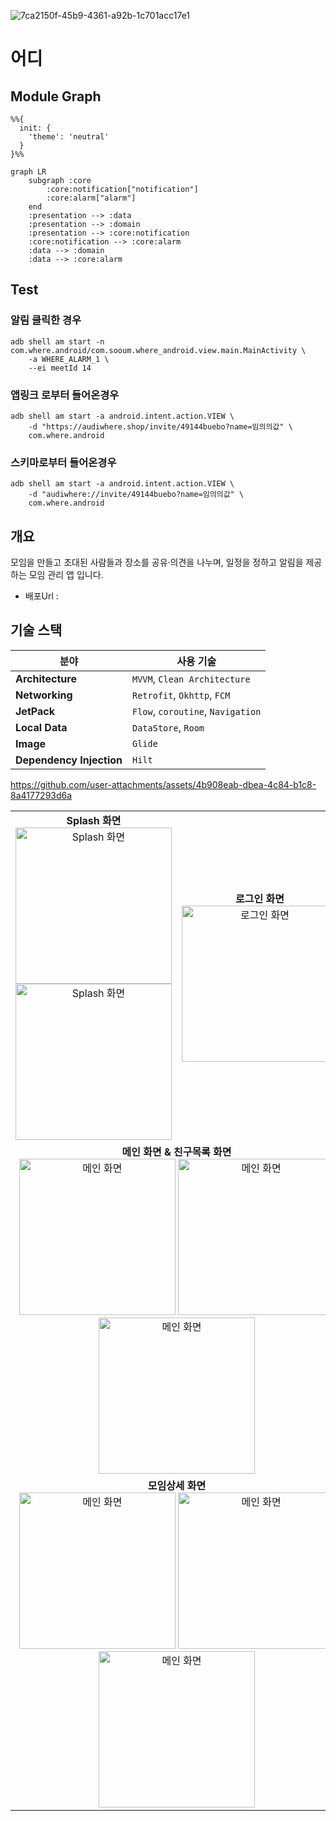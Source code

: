 ![7ca2150f-45b9-4361-a92b-1c701acc17e1](https://github.com/user-attachments/assets/6823c484-3501-420c-a6b5-19a60997f953)


# 어디


## Module Graph

```mermaid
%%{
  init: {
    'theme': 'neutral'
  }
}%%

graph LR
    subgraph :core
        :core:notification["notification"]
        :core:alarm["alarm"]
    end
    :presentation --> :data
    :presentation --> :domain
    :presentation --> :core:notification
    :core:notification --> :core:alarm
    :data --> :domain
    :data --> :core:alarm
```

## Test

### 알림 클릭한 경우

~~~shell
adb shell am start -n com.where.android/com.sooum.where_android.view.main.MainActivity \
    -a WHERE_ALARM_1 \
    --ei meetId 14
~~~

### 앱링크 로부터 들어온경우

~~~shell
adb shell am start -a android.intent.action.VIEW \
    -d "https://audiwhere.shop/invite/49144buebo?name=임의의값" \
    com.where.android
~~~

### 스키마로부터 들어온경우

~~~shell
adb shell am start -a android.intent.action.VIEW \
    -d "audiwhere://invite/49144buebo?name=임의의값" \
    com.where.android
~~~

## 개요
모임을 만들고 초대된 사람들과 장소를 공유·의견을 나누며, 일정을 정하고 알림을 제공하는 모임 관리 앱 입니다.
+ 배포Url : 


## 기술 스택

| 분야             | 사용 기술                        |
|------------------|-----------------------------------|
| **Architecture**     | `MVVM`, `Clean Architecture`   |
| **Networking**     | `Retrofit`, `Okhttp`, `FCM`   |
| **JetPack**     | `Flow`, `coroutine`, `Navigation` |
| **Local Data**     | `DataStore`, `Room`   |
| **Image**     | `Glide`   |
| **Dependency Injection**     | `Hilt`   |
https://github.com/user-attachments/assets/4b908eab-dbea-4c84-b1c8-8a4177293d6a
<table>
  <tr>
    <td align="center">
      <strong>Splash 화면</strong><br>
      <img src="https://github.com/user-attachments/assets/b6949e17-f2cd-42fb-ae9a-25ff7804d1ea" alt="Splash 화면" width="250"/>
      <img src="https://github.com/user-attachments/assets/b345a614-a964-49f6-a369-2d13262ba199" alt="Splash 화면" width="250"/>
    </td>
    <td align="center">
      <strong>로그인 화면</strong><br>
      <img src="https://github.com/user-attachments/assets/2a55de6e-26d4-41ae-bfe1-77a29bcb0c7a" alt="로그인 화면" width="250"/>
    </td>
  </tr>
  <tr>
    <td align="center" colspan="3">
      <strong>메인 화면 & 친구목록 화면</strong><br>
      <img src="https://github.com/user-attachments/assets/56657715-d916-43af-b256-470bb6d5b4c7" alt="메인 화면" width="250"/>
      <img src="https://github.com/user-attachments/assets/225d8eea-3aca-4b88-bc33-a1910a20bbcc" alt="메인 화면" width="250"/>
      <img src="https://github.com/user-attachments/assets/58c7c474-bd25-46ee-9129-c2cad4669065" alt="메인 화면" width="250"/>
    </td>
  </tr>
 <tr>
    <td align="center" colspan="2">
      <strong>모임상세 화면</strong><br>
      <img src="https://github.com/user-attachments/assets/8b8f3abf-d803-4484-bf3b-9be0de40168b" alt="메인 화면" width="250"/>
      <img src="https://github.com/user-attachments/assets/ed2076ec-4978-4c70-bce0-a77fb2f4ca30" alt="메인 화면" width="250"/>
     <img src="https://github.com/user-attachments/assets/19e6c412-206b-4bcf-87aa-33e84cc9de71" alt="메인 화면" width="250"/>
    </td>
  </tr>
  
</table>

